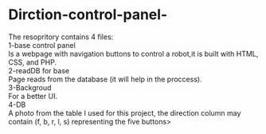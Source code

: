 # Dirction-control-panel-
The resopritory contains 4 files:
<br>
1-base control panel <br>
Is a webpage with navigation buttons to control a robot,it is built with HTML, CSS, and PHP. <br>
2-readDB for base <br>
Page reads from the database (it will help in the proccess).<br>
3-Backgroud <br>
For a better UI.<br>
4-DB <br>
A photo from the table I used for this project, the direction column may contain (f, b, r, l, s) representing the five buttons><br>
